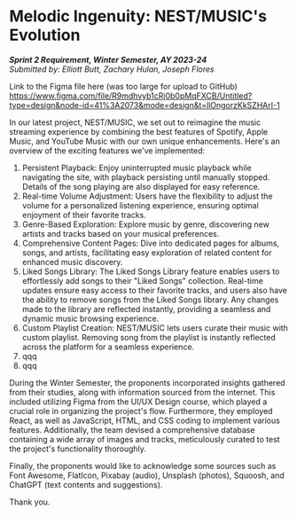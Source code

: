 # **Melodic Ingenuity: NEST/MUSIC's Evolution**

**_Sprint 2 Requirement, Winter Semester, AY 2023-24_**  
_Submitted by: Elliott Butt, Zachary Hulan, Joseph Flores_

Link to the Figma file here (was too large for upload to GitHub)
https://www.figma.com/file/R9mdhvyb1cRj0b0pMqFXCB/Untitled?type=design&node-id=41%3A2073&mode=design&t=llOngorzKkSZHArI-1

In our latest project, NEST/MUSIC, we set out to reimagine the music streaming experience by combining the best features of Spotify, Apple Music, and YouTube Music with our own unique enhancements. Here's an overview of the exciting features we've implemented:

1. Persistent Playback: Enjoy uninterrupted music playback while navigating the site, with playback persisting until manually stopped. Details of the song playing are also displayed for easy reference.
2. Real-time Volume Adjustment: Users have the flexibility to adjust the volume for a personalized listening experience, ensuring optimal enjoyment of their favorite tracks.
3. Genre-Based Exploration: Explore music by genre, discovering new artists and tracks based on your musical preferences.
4. Comprehensive Content Pages: Dive into dedicated pages for albums, songs, and artists, facilitating easy exploration of related content for enhanced music discovery.
5. Liked Songs Library: The Liked Songs Library feature enables users to effortlessly add songs to their "Liked Songs" collection. Real-time updates ensure easy access to their favorite tracks, and users also have the ability to remove songs from the Liked Songs library. Any changes made to the library are reflected instantly, providing a seamless and dynamic music browsing experience.
6. Custom Playlist Creation: NEST/MUSIC lets users curate their music with custom playlist. Removing song from the playlist is instantly reflected across the platform for a seamless experience.
7. qqq
8. qqq

During the Winter Semester, the proponents incorporated insights gathered from their studies, along with information sourced from the internet. This included utilizing Figma from the UI/UX Design course, which played a crucial role in organizing the project's flow. Furthermore, they employed React, as well as JavaScript, HTML, and CSS coding to implement various features. Additionally, the team devised a comprehensive database containing a wide array of images and tracks, meticulously curated to test the project's functionality thoroughly.

Finally, the proponents would like to acknowledge some sources such as Font Awesome, FlatIcon, Pixabay (audio), Unsplash (photos), Squoosh, and ChatGPT (text contents and suggestions).

Thank you.
